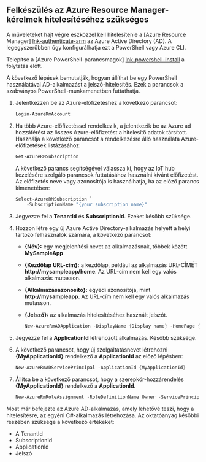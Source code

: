 ## <a name="prepare-to-authenticate-azure-resource-manager-requests"></a>Felkészülés az Azure Resource Manager-kérelmek hitelesítéséhez szükséges
A műveleteket hajt végre eszközzel kell hitelesítenie a [Azure Resource Manager] [ lnk-authenticate-arm] az Azure Active Directory (AD). A legegyszerűbben úgy konfigurálhatja ezt a PowerShell vagy Azure CLI.

Telepítse a [Azure PowerShell-parancsmagok] [ lnk-powershell-install] a folytatás előtt.

A következő lépések bemutatják, hogyan állíthat be egy PowerShell használatával AD-alkalmazást a jelszó-hitelesítés. Ezek a parancsok a szabványos PowerShell-munkamenetben futtathatja.

1. Jelentkezzen be az Azure-előfizetéshez a következő parancsot:

    ```powershell
    Login-AzureRmAccount
    ```

1. Ha több Azure-előfizetéssel rendelkezik, a jelentkezik be az Azure ad hozzáférést az összes Azure-előfizetést a hitelesítő adatok társított. Használja a következő parancsot a rendelkezésre álló használata Azure-előfizetések listázásához:

    ```powershell
    Get-AzureRMSubscription
    ```

    A következő parancs segítségével válassza ki, hogy az IoT hub kezelésére szolgáló parancsok futtatásához használni kívánt előfizetést. Az előfizetés neve vagy azonosítója is használhatja, ha az előző parancs kimenetében:

    ```powershell
    Select-AzureRMSubscription `
        -SubscriptionName "{your subscription name}"
    ```

2. Jegyezze fel a **TenantId** és **SubscriptionId**. Ezeket később szüksége.
3. Hozzon létre egy új Azure Active Directory-alkalmazás helyett a helyi tartozó felhasználók számára, a következő parancsot:
   
   * **{Név}:** egy megjelenítési nevet az alkalmazásnak, többek között **MySampleApp**
   * **{Kezdőlap URL-cím}:** a kezdőlap, például az alkalmazás URL-CÍMÉT **http://mysampleapp/home**. Az URL-cím nem kell egy valós alkalmazás mutasson.
   * **{Alkalmazásazonosító}:** egyedi azonosítója, mint **http://mysampleapp**. Az URL-cím nem kell egy valós alkalmazás mutasson.
   * **{Jelszó}:** az alkalmazás hitelesítéséhez használt jelszót.
     
     ```powershell
     New-AzureRmADApplication -DisplayName {Display name} -HomePage {Home page URL} -IdentifierUris {Application identifier} -Password {Password}
     ```
4. Jegyezze fel a **ApplicationId** létrehozott alkalmazás. Később szüksége.
5. A következő parancsot, hogy új szolgáltatásnevet létrehozni **{MyApplicationId}** rendelkező a **ApplicationId** az előző lépésben:
   
    ```powershell
    New-AzureRmADServicePrincipal -ApplicationId {MyApplicationId}
    ```
6. Állítsa be a következő parancsot, hogy a szerepkör-hozzárendelés **{MyApplicationId}** rendelkező a **ApplicationId**.
   
    ```powershell
    New-AzureRmRoleAssignment -RoleDefinitionName Owner -ServicePrincipalName {MyApplicationId}
    ```

Most már befejezte az Azure AD-alkalmazás, amely lehetővé teszi, hogy a hitelesítésre, az egyéni C#-alkalmazás létrehozása. Az oktatóanyag későbbi részében szüksége a következő értékeket:

* A TenantId
* SubscriptionId
* ApplicationId
* Jelszó

[lnk-authenticate-arm]: https://msdn.microsoft.com/library/azure/dn790557.aspx
[lnk-powershell-install]: https://docs.microsoft.com/powershell/azure/install-azurerm-ps
